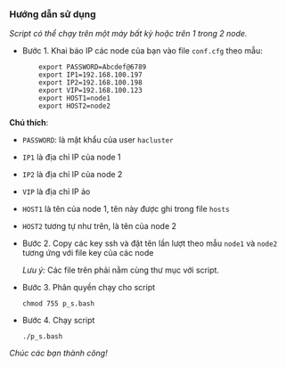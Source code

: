 ### Hướng dẫn sử dụng

*Script có thể chạy trên một máy bất kỳ hoặc trên 1 trong 2 node.*

- Bước 1. Khai báo IP các node của bạn vào file `conf.cfg` theo mẫu:

    ```
        export PASSWORD=Abcdef@6789
        export IP1=192.168.100.197
        export IP2=192.168.100.198
        export VIP=192.168.100.123
        export HOST1=node1
        export HOST2=node2
    ```
    
**Chú thích**:
- `PASSWORD`: là mật khẩu của user `hacluster`
- `IP1` là địa chỉ IP của node 1
- `IP2` là địa chỉ IP của node 2
- `VIP` là địa chỉ IP ảo
- `HOST1` là tên của node 1, tên này được ghi trong file `hosts`
- `HOST2` tương tự như trên, là tên của node 2

- Bước 2. Copy các key ssh và đặt tên lần lượt theo mẫu `node1` và `node2` tương ứng với file key của các node

    *Lưu ý:* Các file trên phải nằm cùng thư mục với script.

- Bước 3. Phân quyền chạy cho script
    
    ```
    chmod 755 p_s.bash
    ```
- Bước 4. Chạy script

    ```
    ./p_s.bash
    ```
    
*Chúc các bạn thành công!*